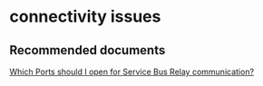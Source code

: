 <properties
	pageTitle="connectivity issues"
	description="connectivity issues"
	service="microsoft.servicebus"
	resource="namespaces"
	authors="aashu"
	displayOrder=""
	selfHelpType="generic"
	supportTopicIds="32421022"
	resourceTags=""
	productPesIds="13186"
	cloudEnvironments="public"
/>

# connectivity issues

## **Recommended documents**
[Which Ports should I open for Service Bus Relay communication?](https://msdn.microsoft.com/library/mt723402(Azure.100).aspx)
